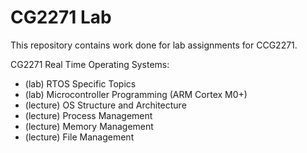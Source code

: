 # CG2271 Lab

This repository contains work done for lab assignments for CCG2271.

CG2271 Real Time Operating Systems:
- (lab) RTOS Specific Topics
- (lab) Microcontroller Programming (ARM Cortex M0+)
- (lecture) OS Structure and Architecture
- (lecture) Process Management
- (lecture) Memory Management
- (lecture) File Management

